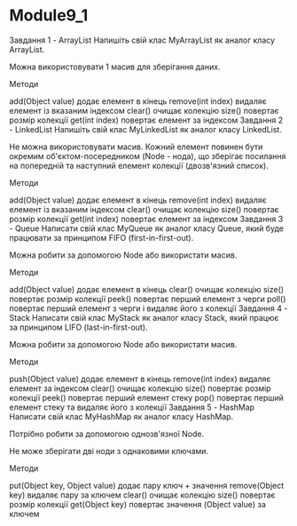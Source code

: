 # Module9_1
Завдання 1 - ArrayList
Напишіть свій клас MyArrayList як аналог класу ArrayList.

Можна використовувати 1 масив для зберігання даних.

Методи

add(Object value) додає елемент в кінець
remove(int index) видаляє елемент із вказаним індексом
clear() очищає колекцію
size() повертає розмір колекції
get(int index) повертає елемент за індексом
Завдання 2 - LinkedList
Напишіть свій клас MyLinkedList як аналог класу LinkedList.

Не можна використовувати масив. Кожний елемент повинен бути окремим об'єктом-посередником (Node - нода), що зберігає посилання на попередній та наступний елемент колекції (двозв'язний список).

Методи

add(Object value) додає елемент в кінець
remove(int index) видаляє елемент із вказаним індексом
clear() очищає колекцію
size() повертає розмір колекції
get(int index) повертає елемент за індексом
Завдання 3 - Queue
Написати свій клас MyQueue як аналог класу Queue, який буде працювати за принципом FIFO (first-in-first-out).

Можна робити за допомогою Node або використати масив.

Методи

add(Object value) додає елемент в кінець
clear() очищає колекцію
size() повертає розмір колекції
peek() повертає перший елемент з черги
poll() повертає перший елемент з черги і видаляє його з колекції
Завдання 4 - Stack
Написати свій клас MyStack як аналог класу Stack, який працює за принципом LIFO (last-in-first-out).

Можна робити за допомогою Node або використати масив.

Методи

push(Object value) додає елемент в кінець
remove(int index) видаляє елемент за індексом
clear() очищає колекцію
size() повертає розмір колекції
peek() повертає перший елемент стеку
pop() повертає перший елемент стеку та видаляє його з колекції
Завдання 5 - HashMap
Написати свій клас MyHashMap як аналог класу HashMap.

Потрібно робити за допомогою однозв'язної Node.

Не може зберігати дві ноди з однаковими ключами.

Методи

put(Object key, Object value) додає пару ключ + значення
remove(Object key) видаляє пару за ключем
clear() очищає колекцію
size() повертає розмір колекції
get(Object key) повертає значення (Object value) за ключем
